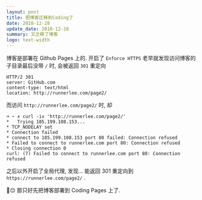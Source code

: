 ```yaml
---
layout: post
title: 把博客迁移到Coding了
date: 2018-12-28
update_date: 2018-12-28
summary: 又迁移了博客
logo: text-width
---
```


博客是部署在 Github Pages 上的. 开启了 `Enforce HTTPS` 老早就发现访问博客的子目录最后没带 `/` 时, 会被返回 `301` 重定向

```
HTTP/2 301
server: GitHub.com
content-type: text/html
location: http://runnerlee.com/page2/
```

而访问 `http://runnerlee.com/page2/` 时, 却

```
➜ ~ ✗ curl -iv 'http://runnerlee.com/page2/'
*   Trying 185.199.108.153...
* TCP_NODELAY set
* Connection failed
* connect to 185.199.108.153 port 80 failed: Connection refused
* Failed to connect to runnerlee.com port 80: Connection refused
* Closing connection 0
curl: (7) Failed to connect to runnerlee.com port 80: Connection refused
```

之后以外开启了全局代理, 发现... 能返回 301 重定向到 `https://runnerlee.com/page2/` .

😔 那只好先把博客部署到 Coding Pages 上了.
